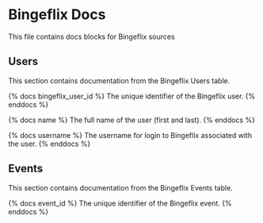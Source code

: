 # Bingeflix Docs
This file contains docs blocks for Bingeflix sources

## Users
This section contains documentation from the Bingeflix Users table.

{% docs bingeflix_user_id %}
The unique identifier of the Bingeflix user.
{% enddocs %}

{% docs name %}
The full name of the user (first and last).
{% enddocs %}

{% docs username %}
The username for login to Bingeflix associated with the user.
{% enddocs %}

## Events
This section contains documentation from the Bingeflix Events table.

{% docs event_id %}
The unique identifier of the Bingeflix event.
{% enddocs %}
